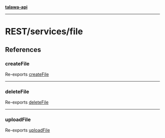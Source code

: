 [**talawa-api**](../../../README.md)

***

# REST/services/file

## References

### createFile

Re-exports [createFile](createFile/functions/createFile.md)

***

### deleteFile

Re-exports [deleteFile](deleteFile/functions/deleteFile.md)

***

### uploadFile

Re-exports [uploadFile](uploadFile/functions/uploadFile.md)
